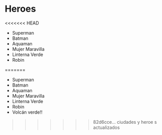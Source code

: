 # Heroes

<<<<<<< HEAD
* Superman
* Batman
* Aquaman
* Mujer Maravilla
* Linterna Verde
* Robin

=======
- Superman
- Batman
- Aquaman
- Mujer Maravilla
- Linterna Verde
- Robin
- Volcán verde!!
>>>>>>> 82d6cce... ciudades y heroe s actualizados
